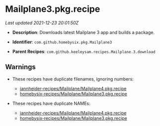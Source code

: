 # Mailplane3.pkg.recipe

_Last updated 2021-12-23 20:01:50Z_

- **Description**: Downloads latest Mailplane 3 app and builds a package.

- **Identifier**: `com.github.homebysix.pkg.Mailplane3`

- **Parent Recipes**: `com.github.keeleysam.recipes.Mailplane.3.download`


## Warnings

- These recipes have duplicate filenames, ignoring numbers:
    - [jannheider-recipes/Mailplane/Mailplane4.pkg.recipe](/autopkg-dupe-tracker/jannheider-recipes/Mailplane/Mailplane4.pkg.recipe)
    - [homebysix-recipes/Mailplane/Mailplane3.pkg.recipe](/autopkg-dupe-tracker/homebysix-recipes/Mailplane/Mailplane3.pkg.recipe)

- These recipes have duplicate NAMEs:
    - [jannheider-recipes/Mailplane/Mailplane4.pkg.recipe](/autopkg-dupe-tracker/jannheider-recipes/Mailplane/Mailplane4.pkg.recipe)
    - [homebysix-recipes/Mailplane/Mailplane3.pkg.recipe](/autopkg-dupe-tracker/homebysix-recipes/Mailplane/Mailplane3.pkg.recipe)